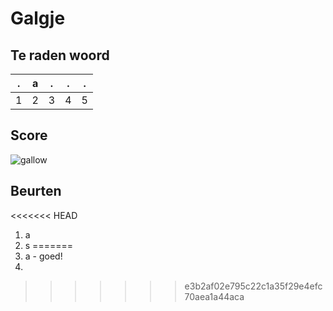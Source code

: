 # Galgje

## Te raden woord

|.|a|.|.|.|
|-|-|-|-|-|
|1|2|3|4|5|

## Score
![gallow](./images/1.png)

## Beurten
<<<<<<< HEAD
1. a
2. s
=======
1. a - goed!
2. 
>>>>>>> e3b2af02e795c22c1a35f29e4efc70aea1a44aca
